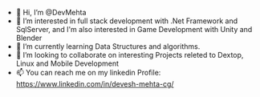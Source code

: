 - 👋 Hi, I’m @DevMehta
- 👀 I’m interested in full stack development with .Net Framework and SqlServer, and I'm also interested in Game Development with Unity and Blender
- 🌱 I’m currently learning Data Structures and algorithms.
- 💞️ I’m looking to collaborate on interesting Projects releted to Dextop, Linux and Mobile Development
- 📫 You can reach me on my linkedin Profile: https://www.linkedin.com/in/devesh-mehta-cg/

<!---
DevMehta/DevMehta is a ✨ special ✨ repository because its `README.md` (this file) appears on your GitHub profile.
You can click the Preview link to take a look at your changes.
--->

